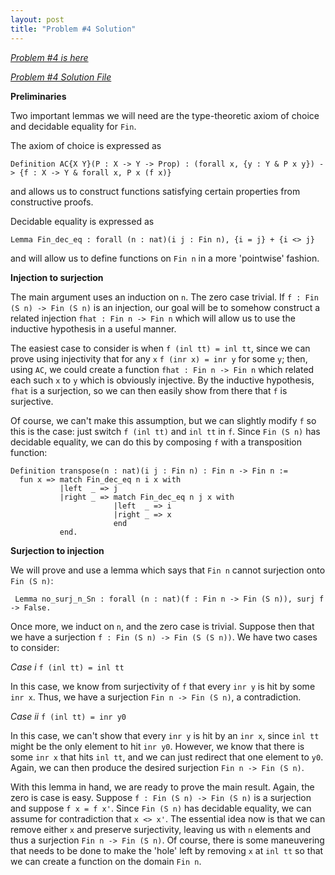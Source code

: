 ```yaml
---
layout: post
title: "Problem #4 Solution"
---
```


*[Problem #4 is here](https://coq-math-problems.github.io/Problem4/)*

*[Problem #4 Solution File](https://github.com/Coq-Math-Problems/Problems/blob/master/P4/P4_solution.v)*

**Preliminaries**

Two important lemmas we will need are the type-theoretic axiom of choice and decidable equality for `Fin`.

The axiom of choice is expressed as

` Definition AC{X Y}(P : X -> Y -> Prop) :
  (forall x, {y : Y & P x y}) -> {f : X -> Y & forall x, P x (f x)} `
  
and allows us to construct functions satisfying certain properties from constructive proofs.

Decidable equality is expressed as

` Lemma Fin_dec_eq : forall (n : nat)(i j : Fin n), {i = j} + {i <> j} `

and will allow us to define functions on `Fin n` in a more 'pointwise' fashion.

**Injection to surjection**

The main argument uses an induction on `n`.  The zero case trivial.  If `f : Fin (S n) -> Fin (S n)` is an injection, our goal will be to somehow construct a related injection `fhat : Fin n -> Fin n` which will allow us to use the inductive hypothesis in a useful manner.

The easiest case to consider is when `f (inl tt) = inl tt`, since we can prove using injectivity that for any `x` `f (inr x) = inr y` for some `y`; then, using `AC`, we could create a function `fhat : Fin n -> Fin n` which related each such `x` to `y` which is obviously injective.  By the inductive hypothesis, `fhat` is a surjection, so we can then easily show from there that `f` is surjective.

Of course, we can't make this assumption, but we can slightly modify `f` so this is the case:  just switch `f (inl tt)` and `inl tt` in `f`.  Since `Fin (S n)` has decidable equality, we can do this by composing `f` with a transposition function:

    Definition transpose(n : nat)(i j : Fin n) : Fin n -> Fin n :=
      fun x => match Fin_dec_eq n i x with
               |left  _ => j
               |right _ => match Fin_dec_eq n j x with
                           |left  _ => i
                           |right _ => x
                           end
               end.

**Surjection to injection**

We will prove and use a lemma which says that `Fin n` cannot surjection onto `Fin (S n)`:

` Lemma no_surj_n_Sn : forall (n : nat)(f : Fin n -> Fin (S n)), surj f -> False.`

Once more, we induct on `n`, and the zero case is trivial.  Suppose then that we have a surjection `f : Fin (S n) -> Fin (S (S n))`.  We have two cases to consider:

*Case i* `f (inl tt) = inl tt`

In this case, we know from surjectivity of `f` that every `inr y` is hit by some `inr x`.  Thus, we have a surjection `Fin n -> Fin (S n)`, a contradiction.

*Case ii* `f (inl tt) = inr y0`

In this case, we can't show that every `inr y` is hit by an `inr x`, since `inl tt` might be the only element to hit `inr y0`.  However, we know that there is some `inr x` that hits `inl tt`, and we can just redirect that one element to `y0`.  Again, we can then produce the desired surjection `Fin n -> Fin (S n)`.

With this lemma in hand, we are ready to prove the main result.  Again, the zero is case is easy. Suppose `f : Fin (S n) -> Fin (S n)` is a surjection and suppose `f x = f x'`.  Since `Fin (S n)` has decidable equality, we can assume for contradiction that `x <> x'`.  The essential idea now is that we can remove either `x` and preserve surjectivity, leaving us with `n` elements and thus a surjection `Fin n -> Fin (S n)`.  Of course, there is some maneuvering that needs to be done to make the 'hole' left by removing `x` at `inl tt` so that we can create a function on the domain `Fin n`.
